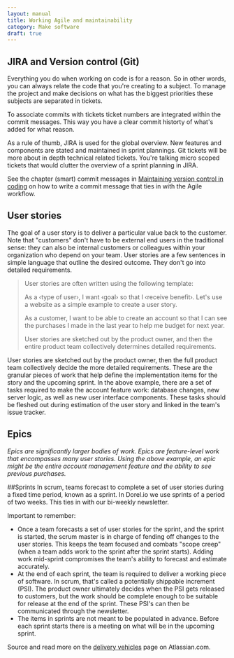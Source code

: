```yaml
---
layout: manual
title: Working Agile and maintainability
category: Make software
draft: true
---
```


## JIRA and Version control (Git)

Everything you do when working on code is for a reason. So in other words, you can always relate the code that you're creating to a subject. To manage the project and make decisions on what has the biggest priorities these subjects are separated in tickets. 

To associate commits with tickets ticket numbers are integrated within the commit messages. This way you have a clear commit historty of what's added for what reason.

As a rule of thumb, JIRA is used for the global overview. New features and components are stated and maintained in sprint plannings. Git tickets will be more about in depth technical related tickets. You're talking micro scoped tickets that would clutter the overview of a sprint planning in JIRA.

See the chapter (smart) commit messages in [Maintaining version control in coding](./service-manual/maintaining-version-control-in-coding.html) on how to write a commit message that ties in with the Agile workflow. 

## User stories
The goal of a user story is to deliver a particular value back to the customer. Note that "customers" don't have to be external end users in the traditional sense: they can also be internal customers or colleagues within your organization who depend on your team. User stories are a few sentences in simple language that outline the desired outcome. They don't go into detailed requirements.

<blockquote>
User stories are often written using the following template:

As a &lsaquo;type of user&rsaquo;, I want &lsaquo;goal&rsaquo; so that I &lsaquo;receive benefit&rsaquo;.
Let's use a website as a simple example to create a user story.

As a customer, I want to be able to create an account so that I can see the purchases I made in the last year to help me budget for next year.

User stories are sketched out by the product owner, and then the entire product team collectively determines detailed requirements.
</blockquote>

User stories are sketched out by the product owner, then the full product team collectively decide the more detailed requirements. These are the granular pieces of work that help define the implementation items for the story and the upcoming sprint. In the above example, there are a set of tasks required to make the account feature work: database changes, new server logic, as well as new user interface components. These tasks should be fleshed out during estimation of the user story and linked in the team's issue tracker.

## Epics
_Epics are significantly larger bodies of work. Epics are feature-level work that encompasses many user stories. Using the above example, an epic might be the entire account management feature and the ability to see previous purchases._

##Sprints
In scrum, teams forecast to complete a set of user stories during a fixed time period, known as a sprint. In Dorel.io we use sprints of a period of two weeks. This ties in with our bi-weekly newsletter.

Important to remember:
- Once a team forecasts a set of user stories for the sprint, and the sprint is started, the scrum master is in charge of fending off changes to the user stories. This keeps the team focused and combats "scope creep" (when a team adds work to the sprint after the sprint starts). Adding work mid-sprint compromises the team's ability to forecast and estimate accurately.
- At the end of each sprint, the team is required to deliver a working piece of software. In scrum, that's called a potentially shippable increment (PSI). The product owner ultimately decides when the PSI gets released to customers, but the work should be complete enough to be suitable for release at the end of the sprint. These PSI's can then be communicated through the newsletter.
- The items in sprints are not meant to be populated in advance. Before each sprint starts there is a meeting on what will be in the upcoming sprint.

Source and read more on the <a href="https://www.atlassian.com/agile/delivery-vehicles">delivery vehicles</a> page on Atlassian.com.
